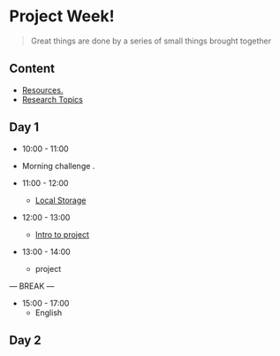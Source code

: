 
# Project  Week!

> Great things are done by a series of small things brought together

  

## Content

  


- [Resources.](./Resourses.md)
- [Research Topics](./research-topics.md)

  

  

## Day 1

  

- 10:00 - 11:00
 - Morning challenge .

- 11:00 - 12:00
   - [Local Storage](./localStorage.md)

- 12:00 - 13:00
   - [Intro to project](./project.md)   

- 13:00 - 14:00
   - project  


— BREAK —

- 15:00 - 17:00
  - English



## Day 2
 

